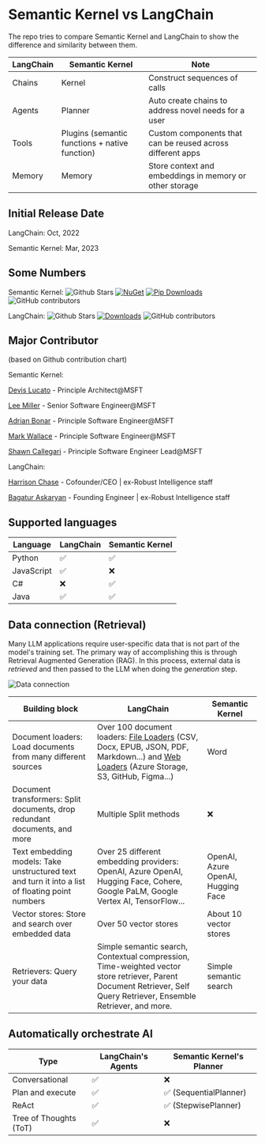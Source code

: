 # Semantic Kernel vs LangChain

The repo tries to compare Semantic Kernel and LangChain to show the difference and similarity between them.

| LangChain | Semantic Kernel                                | Note                                                       |
| --------- | ---------------------------------------------- | ---------------------------------------------------------- |
| Chains    | Kernel                                         | Construct sequences of calls                               |
| Agents    | Planner                                        | Auto create chains to address novel needs for a user       |
| Tools     | Plugins (semantic functions + native function) | Custom components that can be reused across different apps |
| Memory    | Memory                                         | Store context and embeddings in memory or other storage    |

## Initial Release Date
LangChain: Oct, 2022

Semantic Kernel: Mar, 2023 

## Some Numbers
Semantic Kernel: <img alt="Github Stars" src="https://img.shields.io/github/stars/microsoft/semantic-kernel?logo=github&style=flat-square&labelColor=343b41"/> [![NuGet](https://img.shields.io/nuget/dt/Microsoft.SemanticKernel?label=Nuget-downloads)](https://www.nuget.org/packages/Microsoft.SemanticKernel) [![Pip Downloads](https://static.pepy.tech/badge/semantic-kernel)](https://pepy.tech/project/semantic-kernel) <img src="https://img.shields.io/github/contributors/microsoft/semantic-kernel?logo=github&label=contributors" alt="GitHub contributors"/>

LangChain: <img alt="Github Stars" src="https://img.shields.io/github/stars/langchain-ai/langchain?logo=github&style=flat-square&labelColor=343b41"/> [![Downloads](https://static.pepy.tech/badge/langchain)](https://pepy.tech/project/langchain) <img src="https://img.shields.io/github/contributors/langchain-ai/langchain?logo=github&label=contributors" alt="GitHub contributors"/>

## Major Contributor 
(based on Github contribution chart)

Semantic Kernel:

[Devis Lucato](https://www.linkedin.com/in/devislucato/) - Principle Architect@MSFT

[Lee Miller](https://www.linkedin.com/in/lee-miller-838b5621/) - Senior Software Engineer@MSFT

[Adrian Bonar](https://www.linkedin.com/in/adrian-bonar/) - Principle Software Engineer@MSFT

[Mark Wallace](https://www.linkedin.com/in/markewallace/) - Principle Software Engineer@MSFT

[Shawn Callegari](https://www.linkedin.com/in/shawncallegari/) - Principle Software Engineer Lead@MSFT

LangChain: 

[Harrison Chase](https://www.linkedin.com/in/harrison-chase-961287118/) - Cofounder/CEO | ex-Robust Intelligence staff

[Bagatur Askaryan](https://www.linkedin.com/in/bagatur-askaryan/) - Founding Engineer | ex-Robust Intelligence staff

## Supported languages

| Language   | LangChain | Semantic Kernel |
| ---------- | --------- | --------------- |
| Python     | ✅        | ✅              |
| JavaScript | ✅        | ❌              |
| C#         | ❌        | ✅              |
| Java       | ✅        | ✅              |

## Data connection (Retrieval)

Many LLM applications require user-specific data that is not part of the model's training set. The primary way of accomplishing this is through Retrieval Augmented Generation (RAG). In this process, external data is *retrieved* and then passed to the LLM when doing the *generation* step.

![Data connection](./images/data_connection.jpg)

| Building block                                                                                  | LangChain                                                                                                                                                                                                                                                                                                                                        | Semantic Kernel                    |
| ----------------------------------------------------------------------------------------------- | ------------------------------------------------------------------------------------------------------------------------------------------------------------------------------------------------------------------------------------------------------------------------------------------------------------------------------------------------ | ---------------------------------- |
| Document loaders: Load documents from many different sources                                    | Over 100 document loaders: [File Loaders](https://js.langchain.com/docs/modules/data_connection/document_loaders/integrations/file_loaders/) (CSV, Docx, EPUB, JSON, PDF, Markdown...) and [Web Loaders](https://js.langchain.com/docs/modules/data_connection/document_loaders/integrations/web_loaders/) (Azure Storage, S3, GitHub, Figma...) | Word                               |
| Document transformers: Split documents, drop redundant documents, and more                      | Multiple Split methods                                                                                                                                                                                                                                                                                                                           | ❌                                 |
| Text embedding models: Take unstructured text and turn it into a list of floating point numbers | Over 25 different embedding providers: OpenAI, Azure OpenAI, Hugging Face, Cohere, Google PaLM, Google Vertex AI, TensorFlow...                                                                                                                                                                                                                  | OpenAI, Azure OpenAI, Hugging Face |
| Vector stores: Store and search over embedded data                                              | Over 50 vector stores                                                                                                                                                                                                                                                                                                                            | About 10 vector stores             |
| Retrievers: Query your data                                                                     | Simple semantic search, Contextual compression, Time-weighted vector store retriever, Parent Document Retriever, Self Query Retriever, Ensemble Retriever, and more.                                                                                                                                                                             | Simple semantic search             |


## Automatically orchestrate AI

| Type                   | LangChain's Agents | Semantic Kernel's Planner |
| ---------------------- | ------------------ | ------------------------- |
| Conversational         | ✅                 | ❌                        |
| Plan and execute       | ✅                 | ✅ (SequentialPlanner)    |
| ReAct                  | ✅                 | ✅ (StepwisePlanner)      |
| Tree of Thoughts (ToT) | ✅                 | ❌                        |
